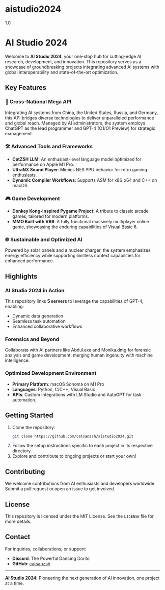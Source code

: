 # aistudio2024
1.0 
# AI Studio 2024

Welcome to **AI Studio 2024**, your one-stop hub for cutting-edge AI research, development, and innovation. This repository serves as a showcase of groundbreaking projects integrating advanced AI systems with global interoperability and state-of-the-art optimization.

## Key Features

### 🚀 Cross-National Mega API
Integrating AI systems from China, the United States, Russia, and Germany, this API bridges diverse technologies to deliver unparalleled performance and global reach. Managed by AI administrators, the system employs ChatGPT as the lead programmer and GPT-4 (O1/O1 Preview) for strategic management.

### 🛠️ Advanced Tools and Frameworks
- **CatZSH LLM**: An enthusiast-level language model optimized for performance on Apple M1 Pro.
- **UltraNX Sound Player**: Mimics NES PPU behavior for retro gaming enthusiasts.
- **Dynamic Compiler Workflows**: Supports ASM for x86_x64 and C++ on macOS.

### 🎮 Game Development
- **Donkey Kong-Inspired Pygame Project**: A tribute to classic arcade games, tailored for modern platforms.
- **MMO Built with VB6**: A fully functional massively multiplayer online game, showcasing the enduring capabilities of Visual Basic 6.

### 🌐 Sustainable and Optimized AI
Powered by solar panels and a nuclear charger, the system emphasizes energy efficiency while supporting limitless context capabilities for enhanced performance.

## Highlights

### AI Studio 2024 in Action
This repository links **5 servers** to leverage the capabilities of GPT-4, enabling:
- Dynamic data generation
- Seamless task automation
- Enhanced collaborative workflows

### Forensics and Beyond
Collaborate with AI partners like Abdul.exe and Monika.dmg for forensic analysis and game development, merging human ingenuity with machine intelligence.

### Optimized Development Environment
- **Primary Platform**: macOS Sonoma on M1 Pro
- **Languages**: Python, C/C++, Visual Basic
- **APIs**: Custom integrations with LM Studio and AutoGPT for task automation.

## Getting Started

1. Clone the repository:
   ```bash
   git clone https://github.com/catsanzsh/aistudio2024.git
   ```
2. Follow the setup instructions specific to each project in its respective directory.
3. Explore and contribute to ongoing projects or start your own!

## Contributing
We welcome contributions from AI enthusiasts and developers worldwide. Submit a pull request or open an issue to get involved.

## License
This repository is licensed under the MIT License. See the `LICENSE` file for more details.

## Contact
For inquiries, collaborations, or support:
- **Discord**: The Powerful Dancing Dorito
- **GitHub**: [catsanzsh](https://github.com/catsanzsh)

---
**AI Studio 2024**: Pioneering the next generation of AI innovation, one project at a time.
